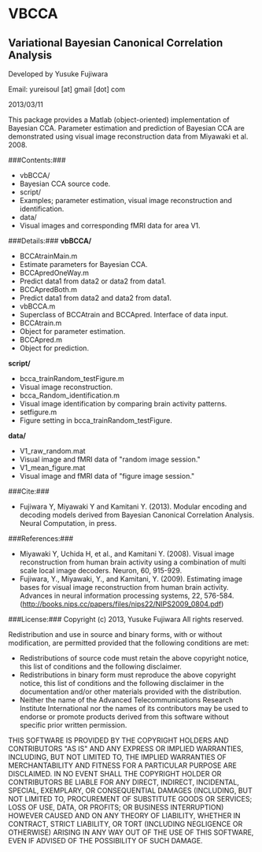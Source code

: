 VBCCA
=====

Variational Bayesian Canonical Correlation Analysis
----------------------------------------------------

Developed by Yusuke Fujiwara

Email: yureisoul [at] gmail [dot] com

2013/03/11

This package provides a Matlab (object-oriented) implementation of Bayesian CCA.
Parameter estimation and prediction of Bayesian CCA are demonstrated using visual image reconstruction data from Miyawaki et al. 2008.

###Contents:###
- vbBCCA/  	
 - Bayesian CCA source code.
- script/		
 - Examples; parameter estimation, visual image reconstruction and identification.
- data/		
 - Visual images and corresponding fMRI data for area V1.

###Details:###
**vbBCCA/**
  - BCCAtrainMain.m   
   - Estimate parameters for Bayesian CCA.
  - BCCApredOneWay.m  
   - Predict data1 from data2 or data2 from data1.
  - BCCApredBoth.m    
   - Predict data1 from data2 and data2 from data1.
  - vbBCCA.m          
   - Superclass of BCCAtrain and BCCApred. Interface of data input.
  - BCCAtrain.m       
   - Object for parameter estimation.
  - BCCApred.m        
   - Object for prediction.

**script/**
  - bcca_trainRandom_testFigure.m     
   - Visual image reconstruction.
  - bcca_Random_identification.m      
   - Visual image identification by comparing brain activity patterns.
  - setfigure.m                       
   - Figure setting in bcca_trainRandom_testFigure.

**data/**
  - V1_raw_random.mat      
   - Visual image and fMRI data of "random image session."
  - V1_mean_figure.mat     
   - Visual image and fMRI data of "figure image session."
 

###Cite:###
- Fujiwara Y, Miyawaki Y and Kamitani Y. (2013). Modular encoding and decoding models derived from Bayesian Canonical Correlation Analysis. Neural Computation, in press.

###References:###
- Miyawaki Y, Uchida H, et al., and Kamitani Y. (2008). Visual image reconstruction from human brain activity using a combination of multi scale local image decoders. Neuron, 60, 915-929.
- Fujiwara, Y., Miyawaki, Y., and Kamitani, Y. (2009). Estimating image bases for visual image reconstruction from human brain activity. Advances in neural information processing systems, 22, 576-584.
(http://books.nips.cc/papers/files/nips22/NIPS2009_0804.pdf)

###License:###
Copyright (c) 2013, Yusuke Fujiwara
All rights reserved.

Redistribution and use in source and binary forms, with or without modification, are permitted provided that the following conditions are met:

- Redistributions of source code must retain the above copyright notice, this list of conditions and the following disclaimer.
- Redistributions in binary form must reproduce the above copyright notice, this list of conditions and the following disclaimer 
  in the documentation and/or other materials provided with the distribution.
- Neither the name of the Advanced Telecommunications Research Institute International nor the names of its contributors may be 
  used to endorse or promote products derived from this software without specific prior written permission.

THIS SOFTWARE IS PROVIDED BY THE COPYRIGHT HOLDERS AND CONTRIBUTORS "AS IS" AND ANY EXPRESS OR IMPLIED WARRANTIES, INCLUDING, 
BUT NOT LIMITED TO, THE IMPLIED WARRANTIES OF MERCHANTABILITY AND FITNESS FOR A PARTICULAR PURPOSE ARE DISCLAIMED. IN NO EVENT 
SHALL THE COPYRIGHT HOLDER OR CONTRIBUTORS BE LIABLE FOR ANY DIRECT, INDIRECT, INCIDENTAL, SPECIAL, EXEMPLARY, OR CONSEQUENTIAL 
DAMAGES (INCLUDING, BUT NOT LIMITED TO, PROCUREMENT OF SUBSTITUTE GOODS OR SERVICES; LOSS OF USE, DATA, OR PROFITS; OR BUSINESS 
INTERRUPTION) HOWEVER CAUSED AND ON ANY THEORY OF LIABILITY, WHETHER IN CONTRACT, STRICT LIABILITY, OR TORT (INCLUDING NEGLIGENCE 
OR OTHERWISE) ARISING IN ANY WAY OUT OF THE USE OF THIS SOFTWARE, EVEN IF ADVISED OF THE POSSIBILITY OF SUCH DAMAGE.
